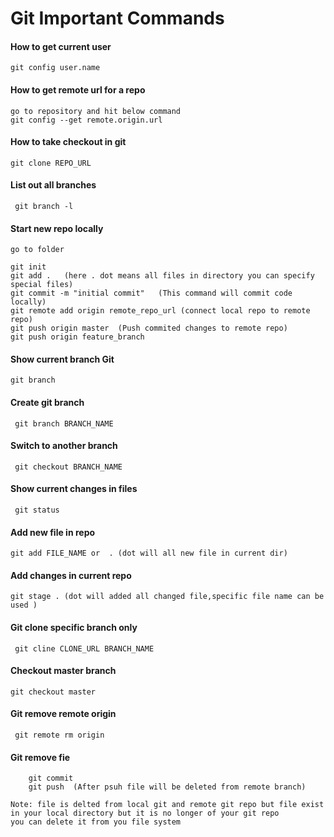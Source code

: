 # Git Important Commands

#### How to get current user
``` git config user.name ```

#### How to get remote url for a repo
``` 
go to repository and hit below command
git config --get remote.origin.url 

```

#### How to take checkout in git
``` git clone REPO_URL ```

#### List out all branches 
```  git branch -l ```

#### Start new repo locally
``` 
go to folder

git init
git add .   (here . dot means all files in directory you can specify special files)
git commit -m "initial commit"   (This command will commit code locally)
git remote add origin remote_repo_url (connect local repo to remote repo)
git push origin master  (Push commited changes to remote repo)
git push origin feature_branch
```

#### Show current branch Git
``` git branch ```

#### Create git branch 
``` git branch BRANCH_NAME```

#### Switch to another branch
``` git checkout BRANCH_NAME```

#### Show current changes in files
``` git status```

#### Add new file in repo
``` git add FILE_NAME or  . (dot will all new file in current dir) ```

#### Add changes in current repo
``` git stage . (dot will added all changed file,specific file name can be used ) ```


#### Git clone specific branch only 
```  git cline CLONE_URL BRANCH_NAME  ```

#### Checkout master branch
``` git checkout master ```

#### Git remove remote origin 
```  git remote rm origin ```
 
#### Git remove fie
``` git rm -r --cached FILE_NAME (It will remove file from git repo )
    git commit 
    git push  (After psuh file will be deleted from remote branch)
    
Note: file is delted from local git and remote git repo but file exist in your local directory but it is no longer of your git repo 
you can delete it from you file system
```


